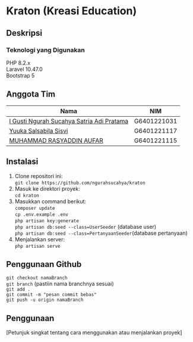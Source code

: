 # Kraton  (Kreasi Education)

## Deskripsi
### Teknologi yang Digunakan
PHP 8.2.x </br>
Laravel 10.47.0 </br>
Bootstrap 5

## Anggota Tim

| Nama                                      | NIM          |
|-------------------------------------------|--------------|
| [I Gusti Ngurah Sucahya Satria Adi Pratama](https://github.com/ngurahsucahya)| G6401221031  |
| [Yuuka Salsabila Sisvi](https://github.com/anggota-2)                         | G6401221117   |
| [MUHAMMAD RASYADDIN AUFAR](https://github.com/anggota-3)                            | G6401221115 |

## Instalasi

1. Clone repositori ini: </br> 
`git clone https://github.com/ngurahsucahya/kraton`
2. Masuk ke direktori proyek: </br> 
`cd kraton`
3. Masukkan command berikut:
    </br>`composer update`</br>
    `cp .env.example .env` </br>
    `php artisan key:generate` </br>
    `php artisan db:seed --class=UserSeeder` (database user) </br>
    `php artisan db:seed --class=PertanyaanSeeder`(database pertanyaan) </br>
4. Menjalankan server:</br> `php artisan serve`

## Penggunaan Github
`git checkout namaBranch` </br>
`git branch` (pastiin nama branchnya sesuai)</br>
`git add .`</br>
`git commit -m "pesan commit bebas"`</br>
`git push -u origin namaBranch`</br>

## Penggunaan

[Petunjuk singkat tentang cara menggunakan atau menjalankan proyek]
